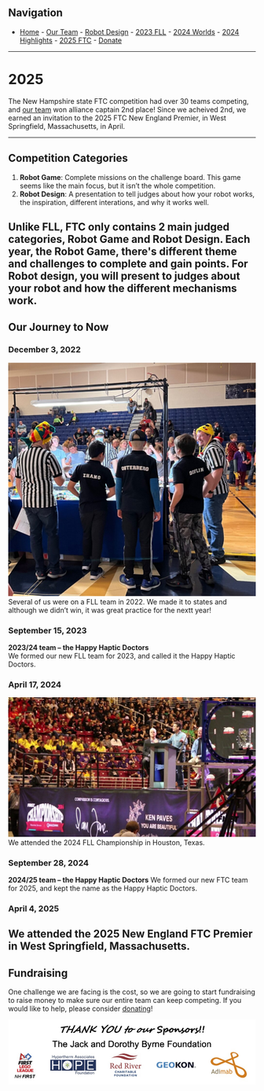 ## Navigation

- [Home](index.md) - [Our Team](our-team/index.md) - [Robot Design](happy-haptic-doctors-robot-design/index.md) - [2023 FLL](2023-fll/index.md) - [2024 Worlds](2024-worlds/index.md) - [2024 Highlights](2024/index.md) - [2025 FTC](2025/index.md) - [Donate](donate/index.md)

---

# 2025

The New Hampshire state FTC competition had over 30 teams competing, and [our team](../our-team/index.html) won alliance captain 2nd place! Since we acheived 2nd, we earned an invitation to the 2025 FTC New England Premier, in West Springfield, Massachusetts, in April.

---

## Competition Categories

1. **Robot Game**: Complete missions on the challenge board. This game seems like the main focus, but it isn’t the whole competition.
2. **Robot Design**: A presentation to tell judges about how your robot works, the inspiration, different interations, and why it works well.

Unlike FLL, FTC only contains 2 main judged categories, Robot Game and Robot Design. Each year, the Robot Game, there's different theme and challenges to complete and gain points. For Robot design, you will present to judges about your robot and how the different mechanisms work.
---

## Our Journey to Now

### December 3, 2022
![2022/23 team](../wp-content/uploads/2024/01/IMG_4330-1024x965.jpg)
Several of us were on a FLL team in 2022. We made it to states and although we didn’t win, it was great practice for the nextt year!

### September 15, 2023
**2023/24 team – the Happy Haptic Doctors**  
We formed our new FLL team for 2023, and called it the Happy Haptic Doctors.

### April 17, 2024
![Worlds](../wp-content/uploads/2024/02/why-is-there-food-in-this-seat-1-1024x576.jpg)
We attended the 2024 FLL Championship in Houston, Texas.

### September 28, 2024
**2024/25 team – the Happy Haptic Doctors** 
We formed our new FTC team for 2025, and kept the name as the Happy Haptic Doctors.

### April 4, 2025
We attended the 2025 New England FTC Premier in West Springfield, Massachusetts.
---

## Fundraising
One challenge we are facing is the cost, so we are going to start fundraising to raise money to make sure our entire team can keep competing. If you would like to help, please consider [donating](../donate/index.html)!

![Sponsors](../wp-content/uploads/2024/04/Sponsors.jpg)
